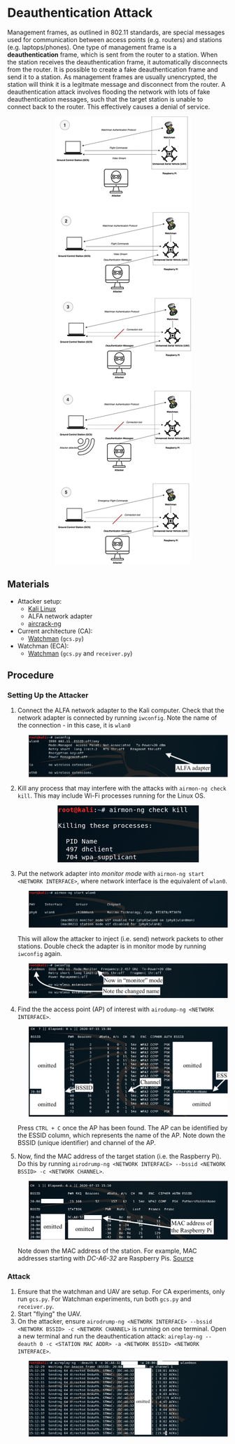 # Deauthentication Attack

Management frames, as outlined in 802.11 standards, are special messages used for communication between access points (e.g. routers) and stations (e.g. laptops/phones).
One type of management frame is a **deauthentication** frame, which is sent from the router to a station.
When the station receives the deauthentication frame, it automatically disconnects from the router.
It is possible to create a fake deauthentication frame and send it to a station.
As management frames are usually unencrypted, the station will think it is a legitmate message and disconnect from the router.
A deauthentication attack involves flooding the network with lots of fake deauthentication messages, such that the target station is unable to connect back to the router.
This effectively causes a denial of service.

<pre align="center">
   <img src="img/deauth_diagram.png">
</pre>

## Materials

- Attacker setup:
  - [Kali Linux](https://www.kali.org/downloads/)
  - ALFA network adapter
  - [aircrack-ng](https://www.aircrack-ng.org/doku.php?id=Main#download)
- Current architecture (CA):
  - [Watchman](../README.md) (`gcs.py`)
- Watchman (ECA):
  - [Watchman](../README.md) (`gcs.py` and `receiver.py`)

## Procedure

### Setting Up the Attacker

1. Connect the ALFA network adapter to the Kali computer.
   Check that the network adapter is connected by running `iwconfig`.
   Note the name of the connection - in this case, it is `wlan0`
   <pre align="center">
      <img src="img/deauth_iwconfig1.png">
   </pre>

2. Kill any process that may interfere with the attacks with `airmon-ng check kill`.
   This may include Wi-Fi processes running for the Linux OS.
   <pre align="center">
      <img src="img/deauth_kill.png">
   </pre>
3. Put the network adapter into _monitor mode_ with `airmon-ng start <NETWORK INTERFACE>`, where network interface is the equivalent of `wlan0`.
   <pre align="center">
      <img src="img/deauth_start.png">
   </pre>
   This will allow the attacker to inject (i.e. send) network packets to other stations.
   Double check the adapter is in monitor mode by running `iwconfig` again.
   <pre align="center">
      <img src="img/deauth_iwconfig2.png">
   </pre>
4. Find the the access point (AP) of interest with `airodump-ng <NETWORK INTERFACE>`.
   <pre align="center">
      <img src="img/deauth_scan.png">
   </pre>
   Press `CTRL + C` once the AP has been found.
   The AP can be identified by the ESSID column, which represents the name of the AP.
   Note down the BSSID (unique identifier) and channel of the AP.
5. Now, find the MAC address of the target station (i.e. the Raspberry Pi).
   Do this by running `airodrump-ng <NETWORK INTERFACE> --bssid <NETWORK BSSID> -c <NETWORK CHANNEL>`.
   <pre align="center">
      <img src="img/deauth_pi.png">
   </pre>
   Note down the MAC address of the station.
   For example, MAC addresses starting with _DC-A6-32_ are Raspberry Pis. [Source](https://cleancss.com/mac-lookup/DC-A6-32)

### Attack

1. Ensure that the watchman and UAV are setup.
   For CA experiments, only run `gcs.py`.
   For Watchman experiments, run both `gcs.py` and `receiver.py`.
2. Start "flying" the UAV.
   <!-- TODO: insert picutre -->
3. On the attacker, ensure `airodrump-ng <NETWORK INTERFACE> --bssid <NETWORK BSSID> -c <NETWORK CHANNEL>` is running on one terminal.
   Open a new terminal and run the deauthentication attack: `aireplay-ng --deauth 0 -c <STATION MAC ADDR> -a <NETWORK BSSID> <NETWORK INTERFACE>`.
   <pre align="center">
      <img src="img/deauth_attack.png">
   </pre>
